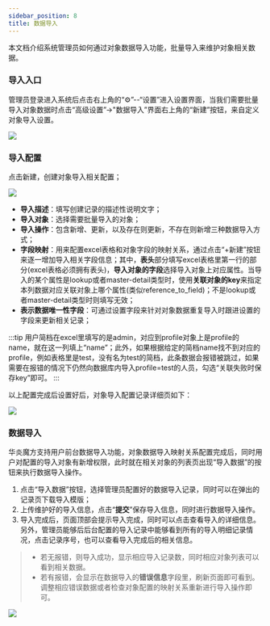 ```yaml
---
sidebar_position: 8
title: 数据导入
---
```


本文档介绍系统管理员如何通过对象数据导入功能，批量导入来维护对象相关数据。

### 导入入口

管理员登录进入系统后点击右上角的“⚙”--“设置”进入设置界面，当我们需要批量导入对象数据时点击“高级设置”->"数据导入”界面右上角的“新建”按钮，来自定义对象导入设置。

 ![](/../static/img/zh-CN/import1.png)

### 导入配置

点击新建，创建对象导入相关配置；

 ![](/../static/img/zh-CN/import2.png)

* **导入描述**：填写创建记录的描述性说明文字；
* **导入对象**：选择需要批量导入的对象；
* **导入操作**：包含新增、更新，以及存在则更新，不存在则新增三种数据导入方式；
* **字段映射**：用来配置excel表格和对象字段的映射关系，通过点击“+新建”按钮来逐一增加导入相关字段信息；其中，**表头**部分填写excel表格里第一行的部分(excel表格必须拥有表头)，**导入对象的字段**选择导入对象上对应属性。当导入的某个属性是lookup或者master-detail类型时，使用**关联对象的key**来指定本列数据对应关联对象上哪个属性(类似reference_to_field)；不是lookup或者master-detail类型时则填写无效；
* **表示数据唯一性字段**：可通过设置字段来针对对象数据重复导入时跟进设置的字段来更新相关记录；

:::tip
用户简档在excel里填写的是admin，对应到profile对象上是profile的name，就在这一列填上“name”；此外，如果根据给定的简档name找不到对应的profile，例如表格里是test，没有名为test的简档，此条数据会报错被跳过，如果需要在报错的情况下仍然向数据库内导入profile=test的人员，勾选“关联失败时保存key”即可。
:::


以上配置完成后设置好后，对象导入配置记录详细页如下：

 ![](/../static/img/zh-CN/import3.png)


### 数据导入

华炎魔方支持用户前台数据导入功能，对象数据导入映射关系配置完成后，同时用户对配置的导入对象有新增权限，此时就在相关对象的列表页出现“导入数据”的按钮来执行数据导入操作。

1. 点击“导入数据”按钮，选择管理员配置好的数据导入记录，同时可以在弹出的记录页下载导入模版；
2. 上传维护好的导入信息，点击“**提交**”保存导入信息，同时进行数据导入操作。
3. 导入完成后，页面顶部会提示导入完成，同时可以点击查看导入的详细信息。另外，管理员能够后后台配置的导入记录中能够看到所有的导入明细记录情况，点击记录序号，也可以查看导入完成后的相关信息。
> * 若无报错，则导入成功，显示相应导入记录数，同时相应对象列表可以看到相关数据。
> * 若有报错，会显示在数据导入的**错误信息**字段里，刷新页面即可看到。调整相应错误数据或者检查对象配置的映射关系重新进行导入操作即可。

 ![](/../static/img/zh-CN/import4.gif)

